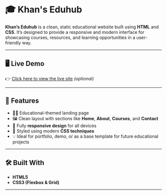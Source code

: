 # 🎓 Khan's Eduhub

**Khan’s Eduhub** is a clean, static educational website built using **HTML** and **CSS**. It’s designed to provide a responsive and modern interface for showcasing courses, resources, and learning opportunities in a user-friendly way.

---

## 🖥️ Live Demo

👉 [Click here to view the live site](https://khaneduhub.netlify.app) *(optional)*

---

## 📌 Features

- 🧑‍🏫 Educational-themed landing page  
- 🖼️ Clean layout with sections like **Home**, **About**, **Courses**, and **Contact**  
- 📱 Fully **responsive design** for all devices  
- 🎨 Styled using modern **CSS techniques**  
- 💡 Ideal for portfolio, demo, or as a base template for future educational projects

---

## 🛠️ Built With

- **HTML5**
- **CSS3 (Flexbox & Grid)**

---
